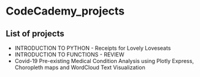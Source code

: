 # CodeCademy_projects

## List of projects

- INTRODUCTION TO PYTHON - Receipts for Lovely Loveseats
- INTRODUCTION TO FUNCTIONS - REVIEW
- Covid-19 Pre-existing Medical Condition Analysis using Plotly Express, Choropleth maps and WordCloud Text Visualization
